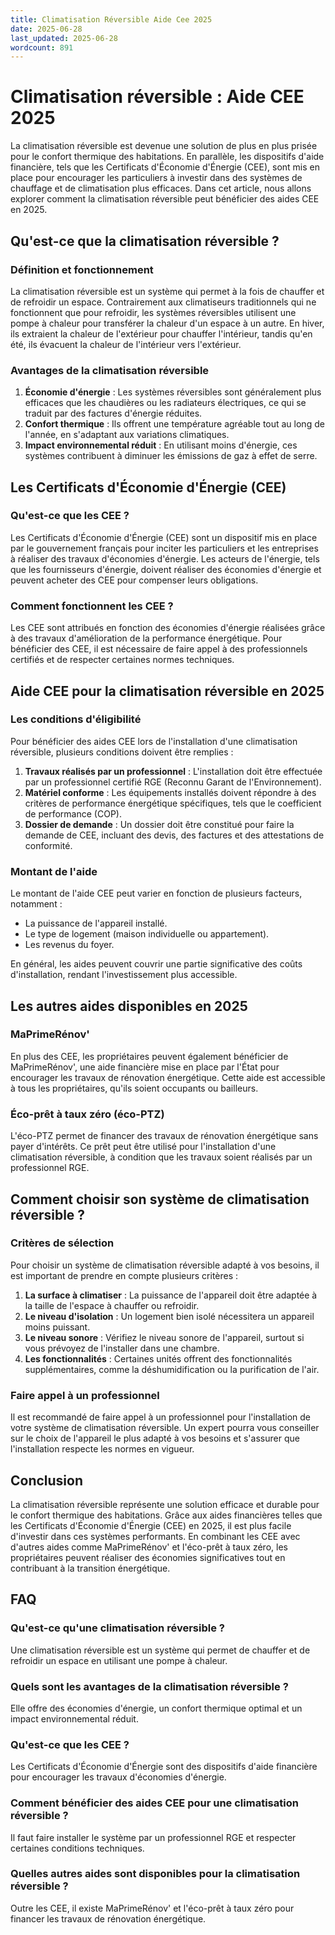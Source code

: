 ```yaml
---
title: Climatisation Réversible Aide Cee 2025
date: 2025-06-28
last_updated: 2025-06-28
wordcount: 891
---
```


# Climatisation réversible : Aide CEE 2025

La climatisation réversible est devenue une solution de plus en plus prisée pour le confort thermique des habitations. En parallèle, les dispositifs d'aide financière, tels que les Certificats d'Économie d'Énergie (CEE), sont mis en place pour encourager les particuliers à investir dans des systèmes de chauffage et de climatisation plus efficaces. Dans cet article, nous allons explorer comment la climatisation réversible peut bénéficier des aides CEE en 2025.

## Qu'est-ce que la climatisation réversible ?

### Définition et fonctionnement

La climatisation réversible est un système qui permet à la fois de chauffer et de refroidir un espace. Contrairement aux climatiseurs traditionnels qui ne fonctionnent que pour refroidir, les systèmes réversibles utilisent une pompe à chaleur pour transférer la chaleur d'un espace à un autre. En hiver, ils extraient la chaleur de l'extérieur pour chauffer l'intérieur, tandis qu'en été, ils évacuent la chaleur de l'intérieur vers l'extérieur.

### Avantages de la climatisation réversible

1. **Économie d'énergie** : Les systèmes réversibles sont généralement plus efficaces que les chaudières ou les radiateurs électriques, ce qui se traduit par des factures d'énergie réduites.
2. **Confort thermique** : Ils offrent une température agréable tout au long de l'année, en s'adaptant aux variations climatiques.
3. **Impact environnemental réduit** : En utilisant moins d'énergie, ces systèmes contribuent à diminuer les émissions de gaz à effet de serre.

## Les Certificats d'Économie d'Énergie (CEE)

### Qu'est-ce que les CEE ?

Les Certificats d'Économie d'Énergie (CEE) sont un dispositif mis en place par le gouvernement français pour inciter les particuliers et les entreprises à réaliser des travaux d'économies d'énergie. Les acteurs de l'énergie, tels que les fournisseurs d'énergie, doivent réaliser des économies d'énergie et peuvent acheter des CEE pour compenser leurs obligations.

### Comment fonctionnent les CEE ?

Les CEE sont attribués en fonction des économies d'énergie réalisées grâce à des travaux d'amélioration de la performance énergétique. Pour bénéficier des CEE, il est nécessaire de faire appel à des professionnels certifiés et de respecter certaines normes techniques.

## Aide CEE pour la climatisation réversible en 2025

### Les conditions d'éligibilité

Pour bénéficier des aides CEE lors de l'installation d'une climatisation réversible, plusieurs conditions doivent être remplies :

1. **Travaux réalisés par un professionnel** : L'installation doit être effectuée par un professionnel certifié RGE (Reconnu Garant de l'Environnement).
2. **Matériel conforme** : Les équipements installés doivent répondre à des critères de performance énergétique spécifiques, tels que le coefficient de performance (COP).
3. **Dossier de demande** : Un dossier doit être constitué pour faire la demande de CEE, incluant des devis, des factures et des attestations de conformité.

### Montant de l'aide

Le montant de l'aide CEE peut varier en fonction de plusieurs facteurs, notamment :

- La puissance de l'appareil installé.
- Le type de logement (maison individuelle ou appartement).
- Les revenus du foyer.

En général, les aides peuvent couvrir une partie significative des coûts d'installation, rendant l'investissement plus accessible.

## Les autres aides disponibles en 2025

### MaPrimeRénov'

En plus des CEE, les propriétaires peuvent également bénéficier de MaPrimeRénov', une aide financière mise en place par l'État pour encourager les travaux de rénovation énergétique. Cette aide est accessible à tous les propriétaires, qu'ils soient occupants ou bailleurs.

### Éco-prêt à taux zéro (éco-PTZ)

L'éco-PTZ permet de financer des travaux de rénovation énergétique sans payer d'intérêts. Ce prêt peut être utilisé pour l'installation d'une climatisation réversible, à condition que les travaux soient réalisés par un professionnel RGE.

## Comment choisir son système de climatisation réversible ?

### Critères de sélection

Pour choisir un système de climatisation réversible adapté à vos besoins, il est important de prendre en compte plusieurs critères :

1. **La surface à climatiser** : La puissance de l'appareil doit être adaptée à la taille de l'espace à chauffer ou refroidir.
2. **Le niveau d'isolation** : Un logement bien isolé nécessitera un appareil moins puissant.
3. **Le niveau sonore** : Vérifiez le niveau sonore de l'appareil, surtout si vous prévoyez de l'installer dans une chambre.
4. **Les fonctionnalités** : Certaines unités offrent des fonctionnalités supplémentaires, comme la déshumidification ou la purification de l'air.

### Faire appel à un professionnel

Il est recommandé de faire appel à un professionnel pour l'installation de votre système de climatisation réversible. Un expert pourra vous conseiller sur le choix de l'appareil le plus adapté à vos besoins et s'assurer que l'installation respecte les normes en vigueur.

## Conclusion

La climatisation réversible représente une solution efficace et durable pour le confort thermique des habitations. Grâce aux aides financières telles que les Certificats d'Économie d'Énergie (CEE) en 2025, il est plus facile d'investir dans ces systèmes performants. En combinant les CEE avec d'autres aides comme MaPrimeRénov' et l'éco-prêt à taux zéro, les propriétaires peuvent réaliser des économies significatives tout en contribuant à la transition énergétique.

## FAQ

### Qu'est-ce qu'une climatisation réversible ?

Une climatisation réversible est un système qui permet de chauffer et de refroidir un espace en utilisant une pompe à chaleur.

### Quels sont les avantages de la climatisation réversible ?

Elle offre des économies d'énergie, un confort thermique optimal et un impact environnemental réduit.

### Qu'est-ce que les CEE ?

Les Certificats d'Économie d'Énergie sont des dispositifs d'aide financière pour encourager les travaux d'économies d'énergie.

### Comment bénéficier des aides CEE pour une climatisation réversible ?

Il faut faire installer le système par un professionnel RGE et respecter certaines conditions techniques.

### Quelles autres aides sont disponibles pour la climatisation réversible ?

Outre les CEE, il existe MaPrimeRénov' et l'éco-prêt à taux zéro pour financer les travaux de rénovation énergétique.